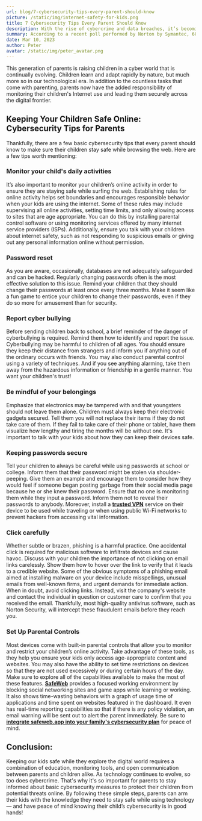 ```yaml
---
url: blog/7-cybersecurity-tips-every-parent-should-know
picture: /static/img/internet-safety-for-kids.png
title: 7 Cybersecurity Tips Every Parent Should Know
description: With the rise of cybercrime and data breaches, it’s becoming increasingly difficult to keep your children safe from internet threats.
summary: According to a recent poll performed by Norton by Symantec, 60% of parents worldwide give their children access to the Internet before the age of eleven. Even while 78% of parents feel that children face greater online threats now than they did five years ago, just 50% check their children's browser history, and 46% restrict access to certain websites and applications.
date: Mar 10, 2023
author: Peter
avatar: /static/img/peter_avatar.png
---
```

This generation of parents is raising children in a cyber world that is continually evolving. Children learn and adapt rapidly by nature, but much more so in our technological era. In addition to the countless tasks that come with parenting, parents now have the added responsibility of monitoring their children's Internet use and leading them securely across the digital frontier.

## Keeping Your Children Safe Online: Cybersecurity Tips for Parents

Thankfully, there are a few basic cybersecurity tips that every parent should know to make sure their children stay safe while browsing the web. 
Here are a few tips worth mentioning:

### Monitor your child's daily activities
It’s also important to monitor your children’s online activity in order to ensure they are staying safe while surfing the web. Establishing rules for online activity helps set boundaries and encourages responsible behavior when your kids are using the internet. Some of these rules may include supervising all online activities, setting time limits, and only allowing access to sites that are age appropriate. 
You can do this by installing parental control software or using monitoring services offered by many internet service providers (ISPs).  Additionally, ensure you talk with your children about internet safety, such as not responding to suspicious emails or giving out any personal information online without permission.  

### Password reset
As you are aware, occasionally, databases are not adequately safeguarded and can be hacked. Regularly changing passwords often is the most effective solution to this issue. Remind your children that they should change their passwords at least once every three months. Make it seem like a fun game to entice your children to change their passwords, even if they do so more for amusement than for security.

### Report cyber bullying
Before sending children back to school, a brief reminder of the danger of cyberbullying is required. Remind them how to identify and report the issue. Cyberbullying may be harmful to children of all ages. You should ensure they keep their distance from strangers and inform you if anything out of the ordinary occurs with friends. You may also conduct parental control using a variety of techniques. And if you see anything alarming, take them away from the hazardous information or friendship in a gentle manner. You want your children's trust!

### Be mindful of your belongings
Emphasize that electronics may be tampered with and that youngsters should not leave them alone. Children must always keep their electronic gadgets secured. Tell them you will not replace their items if they do not take care of them. If they fail to take care of their phone or tablet, have them visualize how lengthy and tiring the months will be without one. It's important to talk with your kids about how they can keep their devices safe. 

### Keeping passwords secure
Tell your children to always be careful while using passwords at school or college. Inform them that their password might be stolen via shoulder-peeping. Give them an example and encourage them to consider how they would feel if someone began posting garbage from their social media page because he or she knew their password. Ensure that no one is monitoring them while they input a password. Inform them not to reveal their passwords to anybody. Moreover, install a **[trusted VPN](https://cybernews.com/best-vpn/)** service on their device to be used while traveling or when using public Wi-Fi networks to prevent hackers from accessing vital information.

### Click carefully
Whether subtle or brazen, phishing is a harmful practice. One accidental click is required for malicious software to infiltrate devices and cause havoc. Discuss with your children the importance of not clicking on email links carelessly. Show them how to hover over the link to verify that it leads to a credible website. Some of the obvious symptoms of a phishing email aimed at installing malware on your device include misspellings, unusual emails from well-known firms, and urgent demands for immediate action. When in doubt, avoid clicking links. Instead, visit the company's website and contact the individual in question or customer care to confirm that you received the email. Thankfully, most high-quality antivirus software, such as Norton Security, will intercept these fraudulent emails before they reach you.

### Set Up Parental Controls 
Most devices come with built-in parental controls that allow you to monitor and restrict your children’s online activity. Take advantage of these tools, as they help you ensure your kids only access age-appropriate content and websites. You may also have the ability to set time restrictions on devices so that they are not used excessively or during certain hours of the day. Make sure to explore all of the capabilities available to make the most of these features. **[SafeWeb](https://safeweb.app/en/)** provides a focused working environment by blocking social networking sites and game apps while learning or working. It also shows time-wasting behaviors with a graph of usage time of applications and time spent on websites featured in the dashboard. It even has real-time reporting capabilities so that if there is any policy violation, an email warning will be sent out to alert the parent immediately. Be sure to **[integrate safeweb.app into your family's cybersecurity plan](https://safeweb.app/en/download/)** for peace of mind.

## Conclusion:  
Keeping our kids safe while they explore the digital world requires a combination of education, monitoring tools, and open communication between parents and children alike. As technology continues to evolve, so too does cybercrime. That's why it's so important for parents to stay informed about basic cybersecurity measures to protect their children from potential threats online. 
By following these simple steps, parents can arm their kids with the knowledge they need to stay safe while using technology — and have peace of mind knowing their child’s cybersecurity is in good hands!
